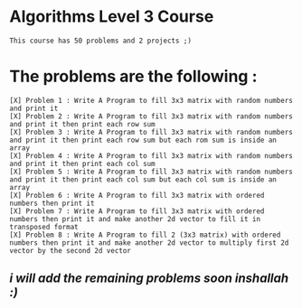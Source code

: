 # Algorithms Level 3 Course

    This course has 50 problems and 2 projects ;)

#   The problems are the following :
    [X] Problem 1 : Write A Program to fill 3x3 matrix with random numbers and print it
    [X] Problem 2 : Write A Program to fill 3x3 matrix with random numbers and print it then print each row sum
    [X] Problem 3 : Write A Program to fill 3x3 matrix with random numbers and print it then print each row sum but each rom sum is inside an array
    [X] Problem 4 : Write A Program to fill 3x3 matrix with random numbers and print it then print each col sum
    [X] Problem 5 : Write A Program to fill 3x3 matrix with random numbers and print it then print each col sum but each col sum is inside an array
    [X] Problem 6 : Write A Program to fill 3x3 matrix with ordered numbers then print it
    [X] Problem 7 : Write A Program to fill 3x3 matrix with ordered numbers then print it and make another 2d vector to fill it in transposed format
    [X] Problem 8 : Write A Program to fill 2 (3x3 matrix) with ordered numbers then print it and make another 2d vector to multiply first 2d vector by the second 2d vector

## *i will add the remaining problems soon inshallah :)*
